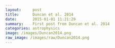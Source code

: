 ```yaml
---
layout:     post
title:      Duncan et al. 2014
date:       2015-01-01 11:21:29
summary:    First post from Duncan et al. 2014
categories: astrophysics
image: /images/Duncan2014.png
raw_image: /images/raw/Duncan2014.png
---
```

